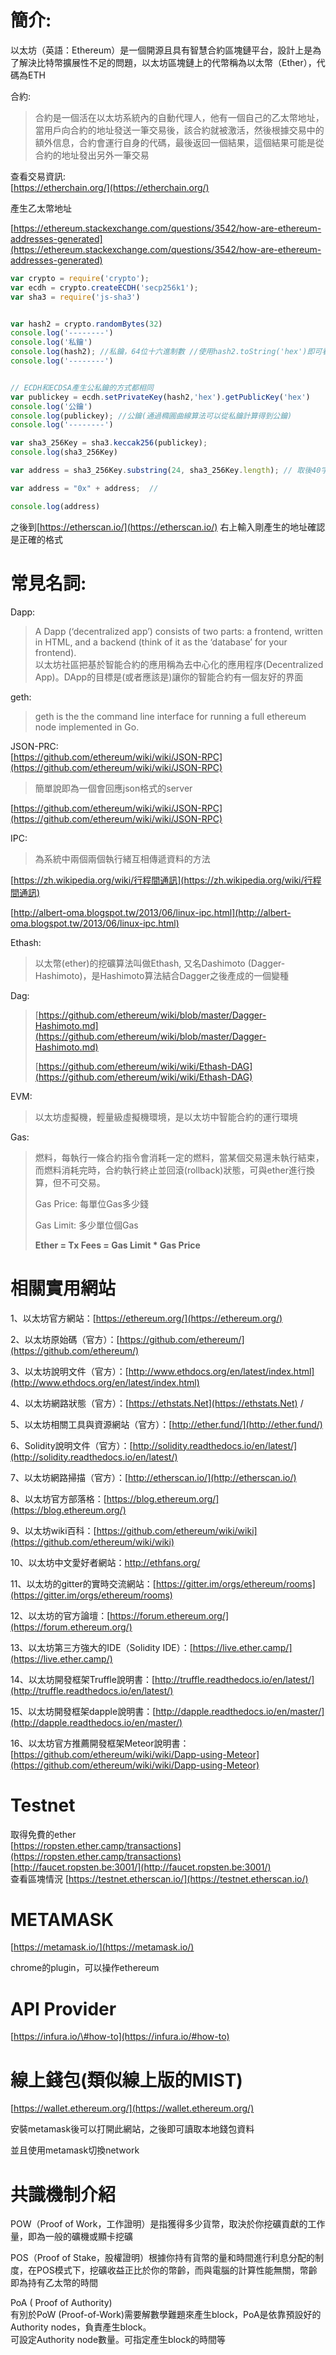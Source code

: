 # 簡介:

以太坊（英語：Ethereum）是一個開源且具有智慧合約區塊鏈平台，設計上是為了解決比特幣擴展性不足的問題，以太坊區塊鏈上的代幣稱為以太幣（Ether），代碼為ETH

合約:

> 合約是一個活在以太坊系統內的自動代理人，他有一個自己的乙太幣地址，當用戶向合約的地址發送一筆交易後，該合約就被激活，然後根據交易中的額外信息，合約會運行自身的代碼，最後返回一個結果，這個結果可能是從合約的地址發出另外一筆交易

查看交易資訊:  
[https://etherchain.org/](https://etherchain.org/)

產生乙太幣地址

[https://ethereum.stackexchange.com/questions/3542/how-are-ethereum-addresses-generated](https://ethereum.stackexchange.com/questions/3542/how-are-ethereum-addresses-generated)

```js
var crypto = require('crypto');
var ecdh = crypto.createECDH('secp256k1');
var sha3 = require('js-sha3')


var hash2 = crypto.randomBytes(32)
console.log('--------')
console.log('私鑰')
console.log(hash2); //私鑰，64位十六進制數 //使用hash2.toString('hex')即可看到16進位字串
console.log('--------')


// ECDH和ECDSA產生公私鑰的方式都相同
var publickey = ecdh.setPrivateKey(hash2,'hex').getPublicKey('hex')
console.log('公鑰')
console.log(publickey); //公鑰(通過橢圓曲線算法可以從私鑰計算得到公鑰)
console.log('--------')

var sha3_256Key = sha3.keccak256(publickey);
console.log(sha3_256Key)

var address = sha3_256Key.substring(24, sha3_256Key.length); // 取後40字

var address = "0x" + address;  // 

console.log(address)
```

之後到[https://etherscan.io/](https://etherscan.io/) 右上輸入剛產生的地址確認是正確的格式

# 常見名詞:

Dapp:

> A Dapp \(‘decentralized app’\) consists of two parts: a frontend, written in HTML, and a backend \(think of it as the ‘database’ for your frontend\).  
> 以太坊社區把基於智能合約的應用稱為去中心化的應用程序\(Decentralized App\)。DApp的目標是\(或者應該是\)讓你的智能合約有一個友好的界面

geth:

> geth is the the command line interface for running a full ethereum node implemented in Go.

JSON-PRC:  
[https://github.com/ethereum/wiki/wiki/JSON-RPC](https://github.com/ethereum/wiki/wiki/JSON-RPC)

> 簡單說即為一個會回應json格式的server

[https://github.com/ethereum/wiki/wiki/JSON-RPC](https://github.com/ethereum/wiki/wiki/JSON-RPC)

IPC:

> 為系統中兩個兩個執行緒互相傳遞資料的方法

[https://zh.wikipedia.org/wiki/行程間通訊](https://zh.wikipedia.org/wiki/行程間通訊)

[http://albert-oma.blogspot.tw/2013/06/linux-ipc.html](http://albert-oma.blogspot.tw/2013/06/linux-ipc.html)

Ethash:

> 以太幣\(ether\)的挖礦算法叫做Ethash, 又名Dashimoto \(Dagger-Hashimoto\)，是Hashimoto算法結合Dagger之後產成的一個變種

Dag:

> [https://github.com/ethereum/wiki/blob/master/Dagger-Hashimoto.md](https://github.com/ethereum/wiki/blob/master/Dagger-Hashimoto.md)
>
> [https://github.com/ethereum/wiki/wiki/Ethash-DAG](https://github.com/ethereum/wiki/wiki/Ethash-DAG)

EVM:

> 以太坊虛擬機，輕量級虛擬機環境，是以太坊中智能合約的運行環境

Gas:

> 燃料，每執行一條合約指令會消耗一定的燃料，當某個交易還未執行結束，而燃料消耗完時，合約執行終止並回滾\(rollback\)狀態，可與ether進行換算，但不可交易。
>
> Gas Price: 每單位Gas多少錢
>
> Gas Limit: 多少單位個Gas
>
> **Ether = Tx Fees = Gas Limit \* Gas Price**

# 相關實用網站

1、以太坊官方網站：[https://ethereum.org/](https://ethereum.org/)

2、以太坊原始碼（官方）：[https://github.com/ethereum/](https://github.com/ethereum/)

3、以太坊說明文件（官方）：[http://www.ethdocs.org/en/latest/index.html](http://www.ethdocs.org/en/latest/index.html)

4、以太坊網路狀態（官方）：[https://ethstats.Net](https://ethstats.Net) /

5、以太坊相關工具與資源網站（官方）：[http://ether.fund/](http://ether.fund/)

6、Solidity說明文件（官方）：[http://solidity.readthedocs.io/en/latest/](http://solidity.readthedocs.io/en/latest/)

7、以太坊網路掃描（官方）：[http://etherscan.io/](http://etherscan.io/)

8、以太坊官方部落格：[https://blog.ethereum.org/](https://blog.ethereum.org/)

9、以太坊wiki百科：[https://github.com/ethereum/wiki/wiki](https://github.com/ethereum/wiki/wiki)

10、以太坊中文愛好者網站：[http://ethfa​​ns.org/](http://ethfa​​ns.org/)

11、以太坊的gitter的實時交流網站：[https://gitter.im/orgs/ethereum/rooms](https://gitter.im/orgs/ethereum/rooms)

12、以太坊的官方論壇：[https://forum.ethereum.org/](https://forum.ethereum.org/)

13、以太坊第三方強大的IDE（Solidity IDE）：[https://live.ether.camp/](https://live.ether.camp/)

14、以太坊開發框架Truffle說明書：[http://truffle.readthedocs.io/en/latest/](http://truffle.readthedocs.io/en/latest/)

15、以太坊開發框架dapple說明書：[http://dapple.readthedocs.io/en/master/](http://dapple.readthedocs.io/en/master/)

16、以太坊官方推薦開發框架Meteor說明書：[https://github.com/ethereum/wiki/wiki/Dapp-using-Meteor](https://github.com/ethereum/wiki/wiki/Dapp-using-Meteor)

# Testnet

取得免費的ether  
[https://ropsten.ether.camp/transactions](https://ropsten.ether.camp/transactions)  
[http://faucet.ropsten.be:3001/](http://faucet.ropsten.be:3001/)  
查看區塊情況  [https://testnet.etherscan.io/](https://testnet.etherscan.io/)

# METAMASK

[https://metamask.io/](https://metamask.io/)

chrome的plugin，可以操作ethereum

# API Provider

[https://infura.io/\#how-to](https://infura.io/#how-to)

# 線上錢包\(類似線上版的MIST\)

[https://wallet.ethereum.org/](https://wallet.ethereum.org/)

安裝metamask後可以打開此網站，之後即可讀取本地錢包資料

並且使用metamask切換network

# 共識機制介紹

POW（Proof of Work，工作證明）是指獲得多少貨幣，取決於你挖礦貢獻的工作量，即為一般的礦機或顯卡挖礦

POS（Proof of Stake，股權證明）根據你持有貨幣的量和時間進行利息分配的制度，在POS模式下，挖礦收益正比於你的幣齡，而與電腦的計算性能無關，幣齡即為持有乙太幣的時間

PoA \( Proof of Authority\)  
有別於PoW \(Proof-of-Work\)需要解數學難題來產生block，PoA是依靠預設好的Authority nodes，負責產生block。  
可設定Authority node數量。可指定產生block的時間等

